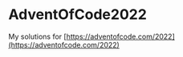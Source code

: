 # AdventOfCode2022

My solutions for [https://adventofcode.com/2022](https://adventofcode.com/2022)
